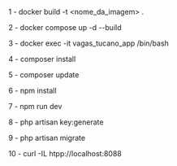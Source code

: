 1 - docker build -t <nome_da_imagem> .

2 - docker compose up -d --build

3 - docker exec -it vagas_tucano_app /bin/bash

4 - composer install

5 - composer update

6 - npm install

7 - npm run dev

8 - php artisan key:generate

9 - php artisan migrate

10 - curl -IL htpp://localhost:8088
